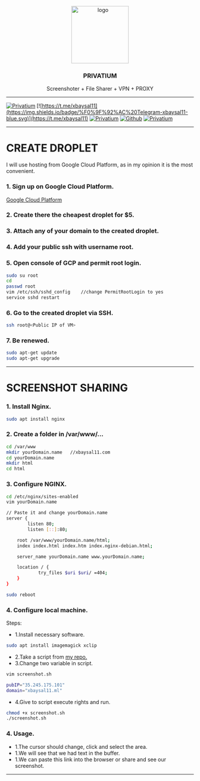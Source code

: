 <p align="center">
    <img src="https://i.postimg.cc/0jXS4kxK/pr.png" alt="logo" width="154" height="154">
</p>

<h3 align="center">PRIVATIUM</h3>

<p align="center">
     Screenshoter + File Sharer + VPN + PROXY
</p>

---

[![Privatium](https://img.shields.io/badge/Privatium-v.1.0.0-00aced.svg)](https://github.com/xbaysal11/privatium)
[![https://t.me/xbaysal11](https://img.shields.io/badge/%F0%9F%92%AC%20Telegram-xbaysal11-blue.svg)](https://t.me/xbaysal11)
[![Privatium](https://img.shields.io/github/license/xbaysal11/privatium)](https://github.com/xbaysal11/privatium)
[![Github](https://img.shields.io/github/followers/xbaysal11?style=social)](https://github.com/xbaysal11)
[![Privatium](https://img.shields.io/github/stars/xbaysal11/privatium?style=social)](https://github.com/xbaysal11/privatium)

---

# CREATE DROPLET

I will use hosting from Google Cloud Platform, as in my opinion it is the most convenient.

### 1. Sign up on Google Cloud Platform.

[Google Cloud Platform](https://cloud.google.com/)

### 2. Create there the cheapest droplet for \$5.

### 3. Attach any of your domain to the created droplet.

### 4. Add your public ssh with username root.

### 5. Open console of GCP and permit root login.

```bash
sudo su root
cd
passwd root
vim /etc/ssh/sshd_config    //change PermitRootLogin to yes
service sshd restart
```

### 6. Go to the created droplet via SSH.

```bash
ssh root@<Public IP of VM>
```

### 7. Be renewed.

```bash
sudo apt-get update
sudo apt-get upgrade
```

---

# SCREENSHOT SHARING

### 1. Install Nginx.

```bash
sudo apt install nginx
```

### 2. Create a folder in /var/www/...

```bash
cd /var/www
mkdir yourDomain.name   //xbaysal11.com
cd yourDomain.name
mkdir html
cd html
```

### 3. Configure NGINX.

```bash
cd /etc/nginx/sites-enabled
vim yourDomain.name
```

```bash
// Paste it and change yourDomain.name
server {
        listen 80;
        listen [::]:80;

    root /var/www/yourDomain.name/html;
    index index.html index.htm index.nginx-debian.html;

    server_name yourDomain.name www.yourDomain.name;

    location / {
            try_files $uri $uri/ =404;
    }
}
```

```bash
sudo reboot
```

### 4. Configure local machine.

Steps:

- 1.Install necessary software.

```bash
sudo apt install imagemagick xclip
```

- 2.Take a script from [my repo.](https://github.com/xbaysal11/privatium)
- 3.Change two variable in script.

```bash
vim screenshot.sh
```

```bash
pubIP="35.245.175.101"
domain="xbaysal11.ml"
```

- 4.Give to script execute rights and run.

```bash
chmod +x screenshot.sh
./screenshot.sh
```

### 4. Usage.

- 1.The cursor should change, click and select the area.
- 1.We will see that we had text in the buffer.
- 1.We can paste this link into the browser or share and see our screenshot.

---
